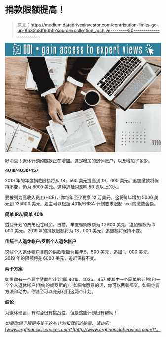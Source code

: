 # 捐款限额提高！

> 原文：<https://medium.datadriveninvestor.com/contribution-limits-go-up-8b35b81f90b0?source=collection_archive---------50----------------------->

[![](img/dee71cffeb19d0f419ef5901fa033016.png)](http://www.track.datadriveninvestor.com/DDIBeta11-21)![](img/89baaa3ffd3bdb583606c97558045b28.png)

好消息！退休计划的缴款正在增加。这是增加的退休账户，以及增加了多少。

**401k/403b/457**

2019 年的年度捐款限额将从 18，500 美元提高到 19，000 美元。追加缴款将保持不变，仍为 6000 美元。这种追赶只影响 50 岁以上的人。

要被列为高收入员工(HCE)，你每年至少要挣 12 万美元。这将每年增加 5000 美元到 125000 美元。雇主可以根据 401k/ERISA 计划要求限制 hce 的缴费金额。

**简单 IRA/简单 401k**

这些计划的费用也在增加。目前，年度缴款限额为 12 500 美元，追加缴款为 3 000 美元。2019 年的捐款限额将为 13，000 美元，追缴额将保持不变。

**传统个人退休帐户/罗斯个人退休帐户**

这些个人退休帐户目前的供款限额为每年 5，500 美元，追加 1，000 美元。2019 年的限额将是 6000 美元，追赶保持不变。

**两个方案**

如果你有一个雇主赞助的计划(即 401k、403b、457 或其中一个简单的计划)和一个个人退休帐户(传统的或罗斯的)，如果你愿意的话，你可以两者都交。如果你有方法和动力，你甚至可以充分利用这两个计划。

**结论**

为退休储蓄，有时会很有挑战性，但是这些计划很有帮助！

*如果你想了解更多关于这些计划和我们的披露，请访问*[*www.crgfinancialservices.com*](http://www.crgfinancialservices.com/)*。*